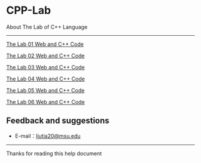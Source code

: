 # CPP-Lab

About The Lab of C++ Language

-----

[The Lab 01 Web and C++ Code](https://github.com/liutiantian233/CPP-Lab/tree/master/Lab01)

[The Lab 02 Web and C++ Code](https://github.com/liutiantian233/CPP-Lab/tree/master/Lab02)

[The Lab 03 Web and C++ Code](https://github.com/liutiantian233/CPP-Lab/tree/master/Lab03)

[The Lab 04 Web and C++ Code](https://github.com/liutiantian233/CPP-Lab/tree/master/Lab04)

[The Lab 05 Web and C++ Code](https://github.com/liutiantian233/CPP-Lab/tree/master/Lab05)

[The Lab 06 Web and C++ Code](https://github.com/liutiantian233/CPP-Lab/tree/master/Lab06)

## Feedback and suggestions

- E-mail：<liutia20@msu.edu>

---------

Thanks for reading this help document
